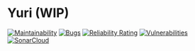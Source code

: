 # Yuri (WIP)
[![Maintainability](https://api.codeclimate.com/v1/badges/b2128d5ffa59e0d5265a/maintainability)](https://codeclimate.com/github/kristos80/yuri/maintainability)
[![Bugs](https://sonarcloud.io/api/project_badges/measure?project=kristos80_yuri&metric=bugs)](https://sonarcloud.io/dashboard?id=kristos80_yuri)
[![Reliability Rating](https://sonarcloud.io/api/project_badges/measure?project=kristos80_yuri&metric=reliability_rating)](https://sonarcloud.io/dashboard?id=kristos80_yuri)
[![Vulnerabilities](https://sonarcloud.io/api/project_badges/measure?project=kristos80_yuri&metric=vulnerabilities)](https://sonarcloud.io/dashboard?id=kristos80_yuri)
[![SonarCloud](https://sonarcloud.io/images/project_badges/sonarcloud-white.svg)](https://sonarcloud.io/dashboard?id=kristos80_yuri)
